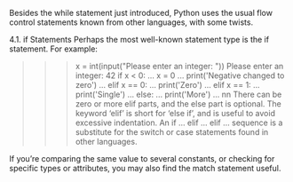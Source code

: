 Besides the while statement just introduced, Python uses the usual flow control statements known from other languages, with some twists.

4.1. if Statements
Perhaps the most well-known statement type is the if statement. For example:

>>>
>>> x = int(input("Please enter an integer: "))
Please enter an integer: 42
>>> if x < 0:
...     x = 0
...     print('Negative changed to zero')
... elif x == 0:
...     print('Zero')
... elif x == 1:
...     print('Single')
... else:
...     print('More')
...
nn
There can be zero or more elif parts, and the else part is optional. The keyword ‘elif’ is short for ‘else if’, and is useful to 
avoid excessive indentation. An if … elif … elif … sequence is a substitute for the switch or case statements found in other languages.

If you’re comparing the same value to several constants, or checking for specific types or attributes, you may also find the match statement useful.
